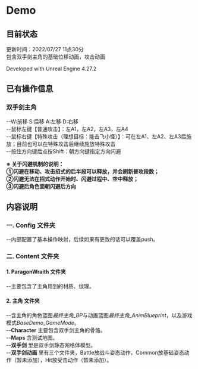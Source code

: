 # Demo

## 目前状态
更新时间：2022/07/27 11点30分  
包含双手剑主角的基础位移动画，攻击动画

Developed with Unreal Engine 4.27.2

## 已有操作信息
### 双手剑主角
--W:前移  S:后移  A:左移  D:右移  
--鼠标左键【普通攻击】：左A1，左A2，左A3，左A4  
--鼠标右键【特殊攻击（理想目标：能击飞小怪）】：可在左A1、左A2、左A3后施放；目前也可以在特殊攻击后继续施放特殊攻击  
--按住方向键后点按Shift：朝方向键指定方向闪避  

**※ 关于闪避机制的说明：  
①闪避在移动、攻击招式的后半段可以释放，并会刷新普攻段数；  
②闪避无法在招式动作开始时、闪避过程中、空中释放；  
③闪避后角色面朝闪避后方向**  

## 内容说明
### 一. Config 文件夹
--内部配置了基本操作映射，后续如果有更改的话可以覆盖push。  
### 二. Content 文件夹
#### 1. ParagonWraith 文件夹
--主要包含了主角用到的材质、纹理。
#### 2. 主角 文件夹
--含主角的角色蓝图*最终主角_BP*与动画蓝图*最终主角_AnimBlueprint*，以及游戏模式*BaseDemo_GameMode*。  
--**Character** 主要包含双手剑主角的骨骼。  
--**Maps** 含测试地图。  
--**双手剑** 里是双手剑静态网格体模型。  
--**双手剑动画** 里有三个文件夹，Battle放战斗姿态动作，Common放基础姿态动作（暂未添加），Hit放受击动作（暂未添加）。  
